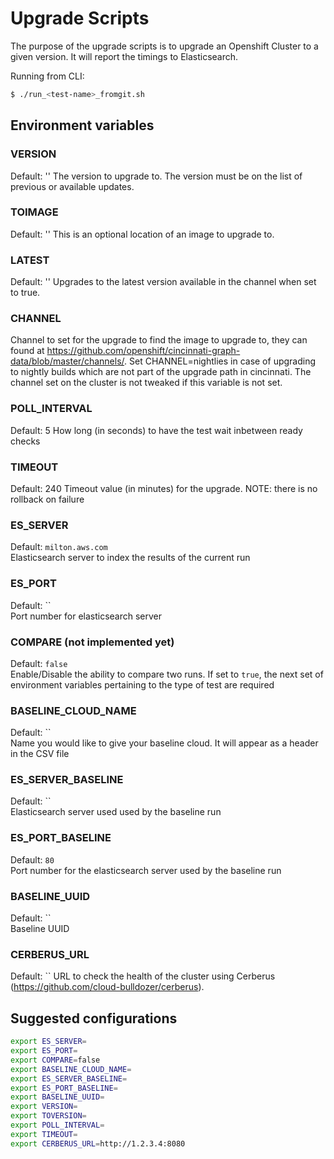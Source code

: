 # Upgrade Scripts

The purpose of the upgrade scripts is to upgrade an Openshift Cluster
to a given version. It will report the timings to Elasticsearch.

Running from CLI:

```sh
$ ./run_<test-name>_fromgit.sh 
```

## Environment variables

### VERSION
Default: ''
The version to upgrade to. The version must be on the list of previous or available updates.

### TOIMAGE
Default: ''
This is an optional location of an image to upgrade to.

### LATEST
Default: ''
Upgrades to the latest version available in the channel when set to true.

### CHANNEL
Channel to set for the upgrade to find the image to upgrade to, they can found at https://github.com/openshift/cincinnati-graph-data/blob/master/channels/.
Set CHANNEL=nightlies in case of upgrading to nightly builds which are not part of the upgrade path in cincinnati.
The channel set on the cluster is not tweaked if this variable is not set.

### POLL_INTERVAL
Default: 5
How long (in seconds) to have the test wait inbetween ready checks

### TIMEOUT
Default: 240
Timeout value (in minutes) for the upgrade. NOTE: there is no rollback on failure

### ES_SERVER
Default: `milton.aws.com`  
Elasticsearch server to index the results of the current run

### ES_PORT
Default: ``  
Port number for elasticsearch server

### COMPARE (not implemented yet)
Default: `false`   
Enable/Disable the ability to compare two runs. If set to `true`, the next set of environment variables pertaining to the type of test are required

### BASELINE_CLOUD_NAME
Default: ``    
Name you would like to give your baseline cloud. It will appear as a header in the CSV file

### ES_SERVER_BASELINE 
Default: ``   
Elasticsearch server used used by the baseline run 

### ES_PORT_BASELINE
Default: `80`  
Port number for the elasticsearch server used by the baseline run

### BASELINE_UUID
Default: ``   
Baseline UUID 

### CERBERUS_URL
Default: ``
URL to check the health of the cluster using Cerberus (https://github.com/cloud-bulldozer/cerberus).

## Suggested configurations

```sh
export ES_SERVER=
export ES_PORT=
export COMPARE=false
export BASELINE_CLOUD_NAME=
export ES_SERVER_BASELINE=
export ES_PORT_BASELINE=
export BASELINE_UUID=
export VERSION=
export TOVERSION=
export POLL_INTERVAL=
export TIMEOUT=
export CERBERUS_URL=http://1.2.3.4:8080
```

